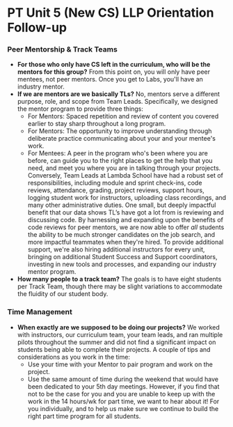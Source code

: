 # PT Unit 5 (New CS) LLP Orientation Follow-up

### Peer Mentorship & Track Teams

- **For those who only have CS left in the curriculum, who will be the mentors for this group?**
  From this point on, you will only have peer mentees, not peer mentors. Once you get to Labs, you'll have an industry mentor.
- **If we are mentors are we basically TLs?**
  No, mentors serve a different purpose, role, and scope from Team Leads. Specifically, we designed the mentor program to provide three things:
  - For Mentors: Spaced repetition and review of content you covered earlier to stay sharp throughout a long program.
  - For Mentors: The opportunity to improve understanding through deliberate practice communicating about your and your mentee's work.
  - For Mentees: A peer in the program who's been where you are before, can guide you to the right places to get the help that you need, and meet you where you are in talking through your projects.
  Conversely, Team Leads at Lambda School have had a robust set of responsibilities, including module and sprint check-ins, code reviews, attendance, grading, project reviews, support hours, logging student work for instructors, uploading class recordings, and many other administrative duties.
  One small, but deeply impactful benefit that our data shows TL’s have got a lot from is reviewing and discussing code. By harnessing and expanding upon the benefits of code reviews for peer mentors, we are now able to offer _all_ students the ability to be much stronger candidates on the job search, and more impactful teammates when they're hired.
  To provide additional support, we're also hiring additional instructors for every unit, bringing on additional Student Success and Support coordinators, investing in new tools and processes, and expanding our industry mentor program.
- **How many people to a track team?**
  The goals is to have eight students per Track Team, though there may be slight variations to accommodate the fluidity of our student body.

### Time Management

- **When exactly are we supposed to be doing our projects?**
  We worked with instructors, our curriculum team, your team leads, and ran multiple pilots throughout the summer and did not find a significant impact on students being able to complete their projects. A couple of tips and considerations as you work in the time:
  - Use your time with your Mentor to pair program and work on the project.
  - Use the same amount of time during the weekend that would have been dedicated to your 5th day meetings.
  However, if you find that not to be the case for you and you are unable to keep up with the work in the 14 hours/wk for part time, we want to hear about it! For you individually, and to help us make sure we continue to build the right part time program for all students.

